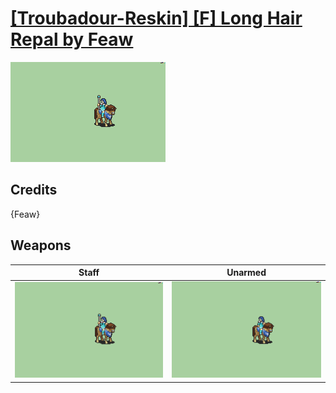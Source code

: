 # [\[Troubadour-Reskin\] \[F\] Long Hair Repal by Feaw](./)

<img src="./7.%20Staff/Staff_000.png" alt="[Troubadour-Reskin] [F] Long Hair Repal by Feaw standing" />

## Credits

{Feaw}

## Weapons


|Staff |Unarmed |
|  :---: | :---: |
| <img alt="Staff animation" src="./7.%20Staff/Staff.gif" /> | <img alt="Unarmed animation" src="./8.%20Unarmed/Unarmed.gif" /> |
